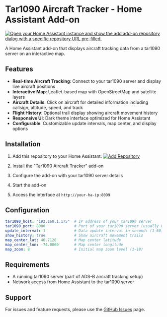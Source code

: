 # Tar1090 Aircraft Tracker - Home Assistant Add-on

[![Open your Home Assistant instance and show the add add-on repository dialog with a specific repository URL pre-filled.](https://my.home-assistant.io/badges/supervisor_add_addon_repository.svg)](https://my.home-assistant.io/redirect/supervisor_add_addon_repository/?repository_url=https%3A%2F%2Fgithub.com%2Frandom-robbie%2Ftar1090-tracker)

A Home Assistant add-on that displays aircraft tracking data from a tar1090 server on an interactive map.

## Features

- **Real-time Aircraft Tracking**: Connect to your tar1090 server and display live aircraft positions
- **Interactive Map**: Leaflet-based map with OpenStreetMap and satellite layers
- **Aircraft Details**: Click on aircraft for detailed information including callsign, altitude, speed, and track
- **Flight History**: Optional trail display showing aircraft movement history
- **Responsive UI**: Dark theme interface optimized for Home Assistant
- **Configurable**: Customizable update intervals, map center, and display options

## Installation

1. Add this repository to your Home Assistant:
   [![Add Repository](https://my.home-assistant.io/badges/supervisor_add_addon_repository.svg)](https://my.home-assistant.io/redirect/supervisor_add_addon_repository/?repository_url=https%3A%2F%2Fgithub.com%2Frandom-robbie%2Ftar1090-tracker)

2. Install the "Tar1090 Aircraft Tracker" add-on
3. Configure the add-on with your tar1090 server details
4. Start the add-on
5. Access the interface at `http://your-ha-ip:8099`

## Configuration

```yaml
tar1090_host: "192.168.1.175"  # IP address of your tar1090 server
tar1090_port: 8080             # Port of your tar1090 server (usually 8080)
update_interval: 1             # Data update interval in seconds (1-60)
show_history: true             # Show aircraft movement trails
map_center_lat: 40.7128        # Map center latitude
map_center_lon: -74.0060       # Map center longitude  
map_zoom: 8                    # Initial map zoom level (1-18)
```

## Requirements

- A running tar1090 server (part of ADS-B aircraft tracking setup)
- Network access from Home Assistant to the tar1090 server

## Support

For issues and feature requests, please use the [GitHub Issues](https://github.com/random-robbie/tar1090-tracker/issues) page.